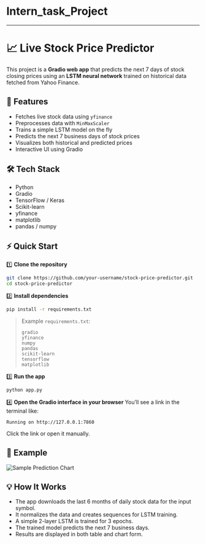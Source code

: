 # Intern_task_Project

---

# 📈 Live Stock Price Predictor

This project is a **Gradio web app** that predicts the next 7 days of stock closing prices using an **LSTM neural network** trained on historical data fetched from Yahoo Finance.

## 🚀 Features

* Fetches live stock data using `yfinance`
* Preprocesses data with `MinMaxScaler`
* Trains a simple LSTM model on the fly
* Predicts the next 7 business days of stock prices
* Visualizes both historical and predicted prices
* Interactive UI using Gradio

## 🛠️ Tech Stack

* Python
* Gradio
* TensorFlow / Keras
* Scikit-learn
* yfinance
* matplotlib
* pandas / numpy

## ⚡ Quick Start

1️⃣ **Clone the repository**

```bash
git clone https://github.com/your-username/stock-price-predictor.git
cd stock-price-predictor
```

2️⃣ **Install dependencies**

```bash
pip install -r requirements.txt
```

> Example `requirements.txt`:
>
> ```
> gradio
> yfinance
> numpy
> pandas
> scikit-learn
> tensorflow
> matplotlib
> ```

3️⃣ **Run the app**

```bash
python app.py
```

4️⃣ **Open the Gradio interface in your browser**
You’ll see a link in the terminal like:

```
Running on http://127.0.0.1:7860
```

Click the link or open it manually.

## 📌 Example

![Sample Prediction Chart](https://via.placeholder.com/600x300.png?text=Sample+Prediction+Chart)

## 💡 How It Works

* The app downloads the last 6 months of daily stock data for the input symbol.
* It normalizes the data and creates sequences for LSTM training.
* A simple 2-layer LSTM is trained for 3 epochs.
* The trained model predicts the next 7 business days.
* Results are displayed in both table and chart form.


